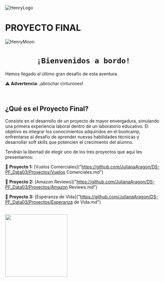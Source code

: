![HenryLogo](https://d31uz8lwfmyn8g.cloudfront.net/Assets/logo-henry-white-lg.png)

# **PROYECTO FINAL**

![HenryMoon](https://blog.soyhenry.com/content/images/size/w2000/2022/01/Currcula-Henry.png)


# <h1 align="center">**`¡Bienvenidos a bordo!`**</h1>

Hemos llegado al último gran desafío de esta aventura.

⚠️ **Advertencia**: ¡abrochar cinturones! 

</br>

## **¿Qué es el Proyecto Final?**

Consiste en el desarrollo de un proyecto de mayor envergadura, simulando una primera experiencia laboral dentro de un laboratorio educativo. El objetivo es integrar los conocimientos adquiridos en el bootcamp, enfrentarse al desafío de aprender nuevas habilidades técnicas y desarrollar soft skills que potencien el crecimiento del alumno.

Tendrán la libertad de elegir uno de los tres proyectos que aquí les presentamos:

🚀 **Proyecto 1:** [Vuelos Comerciales]("https://github.com/JulianaAragon/DS-PF_Data03/Proyectos/Vuelos Comerciales.md")

🚀 **Proyecto 2:** [Amazon Reviews]("https://github.com/JulianaAragon/DS-PF_Data03/Proyectos/Amazon Reviews.md")

🚀 **Proyecto 3:** [Esperanza de Vida]("https://github.com/JulianaAragon/DS-PF_Data03/Proyectos/Esperanza de Vida.md")


</br>  <img src= "https://media.tenor.com/nTa69vUhjGgAAAAd/spongebob-good.gif" height="200">

